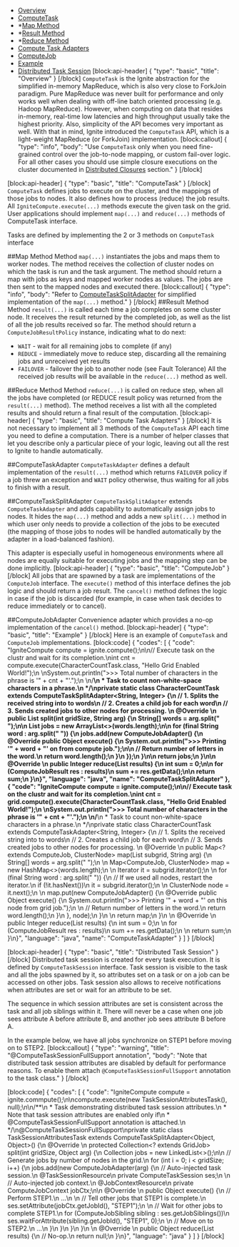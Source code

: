 * [Overview](#overview)
* [ComputeTask](#computetask)
* *[Map Method](#section-map-method)
* *[Result Method](#section-result-method)
* *[Reduce Method](#section-reduce-method)
* [Compute Task Adapters](#compute-task-adapters)
* [ComputeJob](#computejob)
* [Example](#example)
* [Distributed Task Session](#distributed-task-session)
[block:api-header]
{
  "type": "basic",
  "title": "Overview"
}
[/block]
`ComputeTask` is the Ignite abstraction for the simplified in-memory MapReduce, which is also very close to ForkJoin paradigm. Pure MapReduce was never built for performance and only works well when dealing with off-line batch oriented processing (e.g. Hadoop MapReduce). However, when computing on data that resides in-memory, real-time low latencies and high throughput usually take the highest priority. Also, simplicity of the API becomes very important as well. With that in mind, Ignite introduced the `ComputeTask` API, which is a light-weight MapReduce (or ForkJoin) implementation.
[block:callout]
{
  "type": "info",
  "body": "Use `ComputeTask` only when you need fine-grained control over the job-to-node mapping, or custom fail-over logic. For all other cases you should use simple closure executions on the cluster documented in [Distributed Closures](doc:distributed-closures) section."
}
[/block]

[block:api-header]
{
  "type": "basic",
  "title": "ComputeTask"
}
[/block]
`ComputeTask` defines jobs to execute on the cluster, and the mappings of those jobs to nodes. It also defines how to process (reduce) the job results. All `IgniteCompute.execute(...)` methods execute the given task on the grid. User applications should implement `map(...)` and `reduce(...)` methods of ComputeTask interface.

Tasks are defined by implementing the 2 or 3 methods on `ComputeTask` interface

##Map Method
Method `map(...)` instantiates the jobs and maps them to worker nodes. The method receives the collection of cluster nodes on which the task is run and the task argument. The method should return a map with jobs as keys and mapped worker nodes as values. The jobs are then sent to the mapped nodes and executed there.
[block:callout]
{
  "type": "info",
  "body": "Refer to [ComputeTaskSplitAdapter](#computetasksplitadapter) for simplified implementation of the `map(...)` method."
}
[/block]
##Result Method
Method `result(...)` is called each time a job completes on some cluster node. It receives the result returned by the completed job, as well as the list of all the job results received so far. The method should return a `ComputeJobResultPolicy` instance, indicating what to do next:
  * `WAIT` - wait for all remaining jobs to complete (if any)
  * `REDUCE` - immediately move to reduce step, discarding all the remaining jobs and unreceived yet results
  * `FAILOVER` - failover the job to another node (see Fault Tolerance)
All the received job results will be available in the `reduce(...)` method as well.

##Reduce Method
Method `reduce(...)` is called on reduce step, when all the jobs have completed (or REDUCE result policy was returned from the `result(...)` method). The method receives a list with all the completed results and should return a final result of the computation. 
[block:api-header]
{
  "type": "basic",
  "title": "Compute Task Adapters"
}
[/block]
It is not necessary to implement all 3 methods of the `ComputeTask` API each time you need to define a computation. There is a number of helper classes that let you describe only a particular piece of your logic, leaving out all the rest to Ignite to handle automatically. 

##ComputeTaskAdapter
`ComputeTaskAdapter` defines a default implementation of the `result(...)` method which returns `FAILOVER` policy if a job threw an exception and `WAIT` policy otherwise, thus waiting for all jobs to finish with a result.

##ComputeTaskSplitAdapter
`ComputeTaskSplitAdapter` extends `ComputeTaskAdapter` and adds capability to automatically assign jobs to nodes. It hides the `map(...)` method and adds a new `split(...)` method in which user only needs to provide a collection of the jobs to be executed (the mapping of those jobs to nodes will be handled automatically by the adapter in a load-balanced fashion). 

This adapter is especially useful in homogeneous environments where all nodes are equally suitable for executing jobs and the mapping step can be done implicitly.
[block:api-header]
{
  "type": "basic",
  "title": "ComputeJob"
}
[/block]
All jobs that are spawned by a task are implementations of the `ComputeJob` interface. The `execute()` method of this interface defines the job logic and should return a job result. The `cancel()` method defines the logic in case if the job is discarded (for example, in case when task decides to reduce immediately or to cancel).

##ComputeJobAdapter
Convenience adapter which provides a no-op implementation of the `cancel()` method.
[block:api-header]
{
  "type": "basic",
  "title": "Example"
}
[/block]
Here is an example of `ComputeTask` and `ComputeJob` implementations.
[block:code]
{
  "codes": [
    {
      "code": "IgniteCompute compute = ignite.compute();\n\n// Execute task on the clustr and wait for its completion.\nint cnt = compute.execute(CharacterCountTask.class, \"Hello Grid Enabled World!\");\n \nSystem.out.println(\">>> Total number of characters in the phrase is '\" + cnt + \"'.\");\n \n/**\n * Task to count non-white-space characters in a phrase.\n */\nprivate static class CharacterCountTask extends ComputeTaskSplitAdapter<String, Integer> {\n  // 1. Splits the received string into to words\n  // 2. Creates a child job for each word\n  // 3. Sends created jobs to other nodes for processing. \n  @Override \n  public List<ClusterNode> split(int gridSize, String arg) {\n    String[] words = arg.split(\" \");\n\n    List<ComputeJob> jobs = new ArrayList<>(words.length);\n\n    for (final String word : arg.split(\" \")) {\n      jobs.add(new ComputeJobAdapter() {\n        @Override public Object execute() {\n          System.out.println(\">>> Printing '\" + word + \"' on from compute job.\");\n\n          // Return number of letters in the word.\n          return word.length();\n        }\n      });\n    }\n\n    return jobs;\n  }\n\n  @Override \n  public Integer reduce(List<ComputeJobResult> results) {\n    int sum = 0;\n\n    for (ComputeJobResult res : results)\n      sum += res.<Integer>getData();\n\n    return sum;\n  }\n}",
      "language": "java",
      "name": "ComputeTaskSplitAdapter"
    },
    {
      "code": "IgniteCompute compute = ignite.compute();\n\n// Execute task on the clustr and wait for its completion.\nint cnt = grid.compute().execute(CharacterCountTask.class, \"Hello Grid Enabled World!\");\n \nSystem.out.println(\">>> Total number of characters in the phrase is '\" + cnt + \"'.\");\n \n/**\n * Task to count non-white-space characters in a phrase.\n */\nprivate static class CharacterCountTask extends ComputeTaskAdapter<String, Integer> {\n    // 1. Splits the received string into to words\n    // 2. Creates a child job for each word\n    // 3. Sends created jobs to other nodes for processing. \n    @Override \n    public Map<? extends ComputeJob, ClusterNode> map(List<ClusterNode> subgrid, String arg) {\n        String[] words = arg.split(\" \");\n      \n        Map<ComputeJob, ClusterNode> map = new HashMap<>(words.length);\n        \n        Iterator<ClusterNode> it = subgrid.iterator();\n         \n        for (final String word : arg.split(\" \")) {\n            // If we used all nodes, restart the iterator.\n            if (!it.hasNext())\n                it = subgrid.iterator();\n             \n            ClusterNode node = it.next();\n                \n            map.put(new ComputeJobAdapter() {\n                @Override public Object execute() {\n                    System.out.println(\">>> Printing '\" + word + \"' on this node from grid job.\");\n                  \n                    // Return number of letters in the word.\n                    return word.length();\n                }\n             }, node);\n        }\n      \n        return map;\n    }\n \n    @Override \n    public Integer reduce(List<ComputeJobResult> results) {\n        int sum = 0;\n      \n        for (ComputeJobResult res : results)\n            sum += res.<Integer>getData();\n      \n        return sum;\n    }\n}",
      "language": "java",
      "name": "ComputeTaskAdapter"
    }
  ]
}
[/block]

[block:api-header]
{
  "type": "basic",
  "title": "Distributed Task Session"
}
[/block]
Distributed task session is created for every task execution. It is defined by `ComputeTaskSession` interface. Task session is visible to the task and all the jobs spawned by it, so attributes set on a task or on a job can be accessed on other jobs.  Task session also allows to receive notifications when attributes are set or wait for an attribute to be set.

The sequence in which session attributes are set is consistent across the task and all job siblings within it. There will never be a case when one job sees attribute A before attribute B, and another job sees attribute B before A.

In the example below, we have all jobs synchronize on STEP1 before moving on to STEP2. 
[block:callout]
{
  "type": "warning",
  "title": "@ComputeTaskSessionFullSupport annotation",
  "body": "Note that distributed task session attributes are disabled by default for performance reasons. To enable them attach `@ComputeTaskSessionFullSupport` annotation to the task class."
}
[/block]

[block:code]
{
  "codes": [
    {
      "code": "IgniteCompute compute = ignite.commpute();\n\ncompute.execute(new TaskSessionAttributesTask(), null);\n\n/**\n * Task demonstrating distributed task session attributes.\n * Note that task session attributes are enabled only if\n * @ComputeTaskSessionFullSupport annotation is attached.\n */\n@ComputeTaskSessionFullSupport\nprivate static class TaskSessionAttributesTask extends ComputeTaskSplitAdapter<Object, Object>() {\n  @Override \n  protected Collection<? extends GridJob> split(int gridSize, Object arg)  {\n    Collection<ComputeJob> jobs = new LinkedList<>();\n\n    // Generate jobs by number of nodes in the grid.\n    for (int i = 0; i < gridSize; i++) {\n      jobs.add(new ComputeJobAdapter(arg) {\n        // Auto-injected task session.\n        @TaskSessionResource\n        private ComputeTaskSession ses;\n        \n        // Auto-injected job context.\n        @JobContextResource\n        private ComputeJobContext jobCtx;\n\n        @Override \n        public Object execute() {\n          // Perform STEP1.\n          ...\n          \n          // Tell other jobs that STEP1 is complete.\n          ses.setAttribute(jobCtx.getJobId(), \"STEP1\");\n          \n          // Wait for other jobs to complete STEP1.\n          for (ComputeJobSibling sibling : ses.getJobSiblings())\n            ses.waitForAttribute(sibling.getJobId(), \"STEP1\", 0);\n          \n          // Move on to STEP2.\n          ...\n        }\n      }\n    }\n  }\n               \n  @Override \n  public Object reduce(List<ComputeJobResult> results) {\n    // No-op.\n    return null;\n  }\n}",
      "language": "java"
    }
  ]
}
[/block]